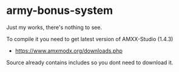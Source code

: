 # army-bonus-system

Just my works, there's nothing to see.

To compile it you need to get latest version of AMXX-Studio (1.4.3)
- https://www.amxmodx.org/downloads.php

Source already contains includes so you dont need to download it.

